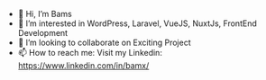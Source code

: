 - 👋 Hi, I’m Bams
- 👀 I’m interested in WordPress, Laravel, VueJS, NuxtJs, FrontEnd Development
- 💞️ I’m looking to collaborate on Exciting Project
- 📫 How to reach me: Visit my Linkedin: https://www.linkedin.com/in/bamx/

<!---
wolfcoder/wolfcoder is a ✨ special ✨ repository because its `README.md` (this file) appears on your GitHub profile.
You can click the Preview link to take a look at your changes.
--->

